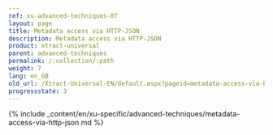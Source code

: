 ```yaml
---
ref: xu-advanced-techniques-07
layout: page
title: Metadata access via HTTP-JSON
description: Metadata access via HTTP-JSON
product: xtract-universal
parent: advanced-techniques
permalink: /:collection/:path
weight: 7
lang: en_GB
old_url: /Xtract-Universal-EN/default.aspx?pageid=metadata-access-via-http
progressstate: 3
---
```


{% include _content/en/xu-specific/advanced-techniques/metadata-access-via-http-json.md %}





